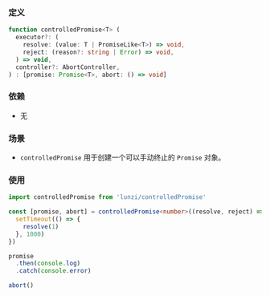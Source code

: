 ### 定义

```typescript
function controlledPromise<T> (
  executor?: (
    resolve: (value: T | PromiseLike<T>) => void,
    reject: (reason?: string | Error) => void,
  ) => void,
  controller?: AbortController,
) : [promise: Promise<T>, abort: () => void]
```

### 依赖

 - 无

### 场景

 - `controlledPromise` 用于创建一个可以手动终止的 `Promise` 对象。

### 使用

```typescript
import controlledPromise from 'lunzi/controlledPromise'

const [promise, abort] = controlledPromise<number>((resolve, reject) => {
  setTimeout(() => {
    resolve(1)
  }, 1000)
})

promise
  .then(console.log)
  .catch(console.error)

abort()

```
